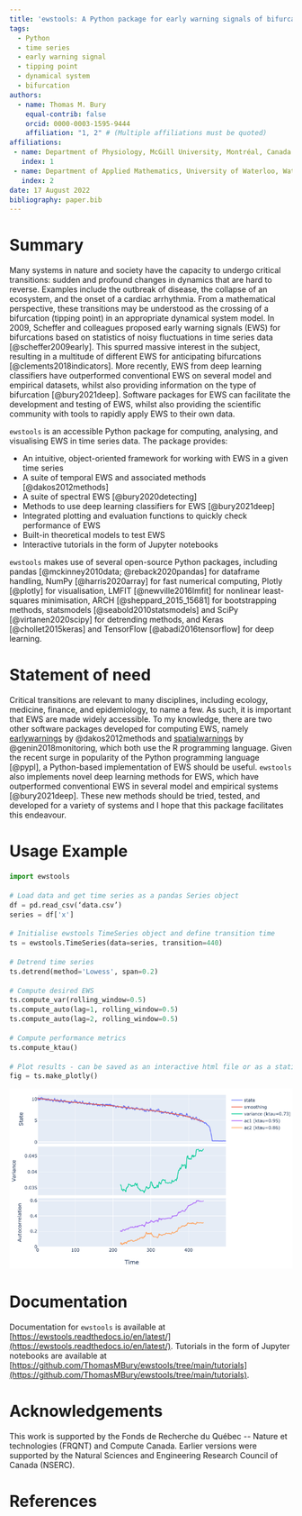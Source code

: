 ```yaml
---
title: 'ewstools: A Python package for early warning signals of bifurcations in time series data'
tags:
  - Python
  - time series
  - early warning signal
  - tipping point
  - dynamical system
  - bifurcation
authors:
  - name: Thomas M. Bury
    equal-contrib: false
    orcid: 0000-0003-1595-9444
    affiliation: "1, 2" # (Multiple affiliations must be quoted)
affiliations:
 - name: Department of Physiology, McGill University, Montréal, Canada
   index: 1
 - name: Department of Applied Mathematics, University of Waterloo, Waterloo, Canada
   index: 2
date: 17 August 2022
bibliography: paper.bib
---
```



# Summary

Many systems in nature and society have the capacity to undergo critical transitions:
sudden and profound changes in dynamics that are hard to reverse.
Examples include the outbreak of disease, the collapse of an ecosystem, and the onset 
of a cardiac arrhythmia.
From a mathematical perspective, these transitions may be understood as the 
crossing of a bifurcation (tipping point) in an appropriate dynamical system model.
In 2009, Scheffer and colleagues proposed early warning signals (EWS) for bifurcations
based on statistics of noisy fluctuations in time series data [@scheffer2009early].
This spurred massive interest in the subject, resulting in a multitude of different
EWS for anticipating bifurcations [@clements2018indicators]. More recently, EWS 
from deep learning classifiers have outperformed conventional EWS
on several model and empirical datasets, whilst also providing
information on the type of bifurcation [@bury2021deep].
Software packages for EWS can facilitate the development and testing of EWS,
whilst also providing the scientific community with tools to rapidly apply 
EWS to their own data.


`ewstools` is an accessible Python package for computing, analysing, and 
visualising EWS in time series data. The package provides:

- An intuitive, object-oriented framework for working with EWS in a given time series
- A suite of temporal EWS and associated methods [@dakos2012methods]
- A suite of spectral EWS [@bury2020detecting]
- Methods to use deep learning classifiers for EWS [@bury2021deep]
- Integrated plotting and evaluation functions to quickly check performance of EWS
- Built-in theoretical models to test EWS
- Interactive tutorials in the form of Jupyter notebooks


`ewstools` makes use of several open-source Python packages, including
pandas [@mckinney2010data; @reback2020pandas] for dataframe handling, 
NumPy [@harris2020array] for fast numerical computing, 
Plotly [@plotly] for visualisation, 
LMFIT [@newville2016lmfit] for nonlinear least-squares minimisation, 
ARCH [@sheppard_2015_15681] for bootstrapping methods, 
statsmodels [@seabold2010statsmodels] and SciPy [@virtanen2020scipy] for detrending methods, 
and Keras [@chollet2015keras] and TensorFlow [@abadi2016tensorflow] for deep learning.


# Statement of need

Critical transitions are relevant to many disciplines, including ecology, medicine,
finance, and epidemiology, to name a few. As such, it is important that EWS are made 
widely accessible. 
To my knowledge, there are two other software packages developed for
computing EWS, namely
[earlywarnings](https://cran.r-project.org/web/packages/earlywarnings/index.html) by @dakos2012methods
and 
[spatialwarnings](https://cran.r-project.org/web/packages/spatialwarnings/index.html) by @genin2018monitoring, 
which both use the R programming language.
Given the recent surge in popularity of the Python programming language [@pypl],
a Python-based implementation of EWS should be useful.
`ewstools` also implements novel deep learning methods for EWS, which have
outperformed conventional EWS in several model and empirical systems [@bury2021deep].
These new methods should be tried, tested, and developed for a variety of systems 
and I hope that this package facilitates this endeavour.


<!-- 
]), both using the R programming language. 




EWS are applicable to a wide range of scientific domains, making it important, it is important that they are made accessible
to researchers spanning many different scientific domains and coding backgrounds.
To my knowledge there exist two other software packages for computing EWS, 
both using the R programming language.
[earlywarnings](https://cran.r-project.org/web/packages/earlywarnings/index.html) [@dakos2012methods] is a
popular package for computing early warning signals in time series data, and 
[spatialwarnings](https://cran.r-project.org/web/packages/spatialwarnings/index.html) [@genin2018monitoring]
was developed to compute EWS in spatial data, with particular application to
ecosystem degradation.
Given the recent surge in popularity of the Python programming language [@stanvcin2019overview],
ewstools provides a convenient tool for these researchers and data scientists who primarily
work in Python.


I believe that an EWS package in Python will complement these existing packages, by allowing
for additional testing and cross validation of EWS, whilst also appealing to those
who primarily work in Python. 
 


The use of python in the area of data science and machine learning has reached
unprecedented levels, largely thanks to its ecosystem of open-source libraries [@stanvcin2019overview].
As such, it is important that a python package exists for EWS.


 -->


# Usage Example

```python
import ewstools

# Load data and get time series as a pandas Series object
df = pd.read_csv(‘data.csv’)
series = df['x']

# Initialise ewstools TimeSeries object and define transition time
ts = ewstools.TimeSeries(data=series, transition=440)

# Detrend time series
ts.detrend(method='Lowess', span=0.2)

# Compute desired EWS
ts.compute_var(rolling_window=0.5)
ts.compute_auto(lag=1, rolling_window=0.5)
ts.compute_auto(lag=2, rolling_window=0.5)

# Compute performance metrics
ts.compute_ktau()

# Plot results - can be saved as an interactive html file or as a static image
fig = ts.make_plotly()
```

![Output of plotting function in usage example.\label{fig:Figure 1}](figure1.png)


# Documentation

Documentation for `ewstools` is available at 
[https://ewstools.readthedocs.io/en/latest/](https://ewstools.readthedocs.io/en/latest/).
Tutorials in the form of Jupyter notebooks are available at
[https://github.com/ThomasMBury/ewstools/tree/main/tutorials](https://github.com/ThomasMBury/ewstools/tree/main/tutorials).



# Acknowledgements

This work is supported by the 
Fonds de Recherche du Québec -- Nature et technologies (FRQNT)
and Compute Canada. Earlier versions were supported by the 
Natural Sciences and Engineering Research Council of Canada (NSERC).


# References
